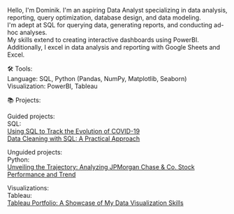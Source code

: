 

Hello, I'm Dominik. I'm an aspiring Data Analyst specializing in data analysis, reporting, 
query optimization, database design, and data modeling. \
I'm adept at SQL for querying data, generating reports, and conducting ad-hoc analyses. \
My skills extend to creating interactive dashboards using PowerBI. \
Additionally, I excel in data analysis and reporting with Google Sheets and Excel.

🛠️ Tools: \
Language: SQL, Python (Pandas, NumPy, Matplotlib, Seaborn) \
Visualization: PowerBI, Tableau

📚 Projects: 

Guided projects: \
SQL: \
[Using SQL to Track the Evolution of COVID-19](https://github.com/dkdomkris/PortfolioProjects/blob/main/COVID_portfolio.sql) \
[Data Cleaning with SQL: A Practical Approach](https://github.com/dkdomkris/PortfolioProjects/blob/main/PortfolioProjectDataCleaning.sql) 


Unguided projects: \
Python: \
[Unveiling the Trajectory: Analyzing JPMorgan Chase & Co. Stock Performance and Trend](https://github.com/dkdomkris/PortfolioProjects/blob/main/Python_JPM.ipynb) 

Visualizations: \
Tableau: \
[Tableau Portfolio: A Showcase of My Data Visualization Skills]([https://www.example.com/my_file.pdf](https://public.tableau.com/app/profile/dominik.kristof)) 

